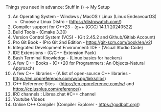 Things you need in advance:
Stuff in () -> My Setup

1. An Operating System - Windows / MacOS / Linux (Linux EndeavourOS)
   - Choose a Linux Distro - (https://distrowatch.com/)
2. Compiler support for C++23 - (g++ (GCC) 14.1.1 20240522)
3. Build Tools - (Cmake 3.30)
4. Version Control System (VCS) - (Git 2.45.2 and Github/Gitlab Account)
5. Pro Git Book - (Pro Git 2nd Edition - https://git-scm.com/book/en/v2)
6. Integrated Development Environment: IDE - (Visual Studio Code) 
7. IDE Extensions - (C/C++ Extension Pack)
8. Bash Terminal Knowledge - (Linux basics for hackers)
9. A few C++ Books - (C++20 for Programmers: An Objects-Natural Approach)
10. A few C++ libraries - (A list of open-source C++ libraries - https://en.cppreference.com/w/cpp/links/libs)
11. C++ Reference Sites - (https://en.cppreference.com/w/ and https://cplusplus.com/reference/)
12. IRC channels : Librea.chat #C++ channel
13. Youtube Videos
14. Online C++ Compiler (Compiler Explorer - https://godbolt.org/)
